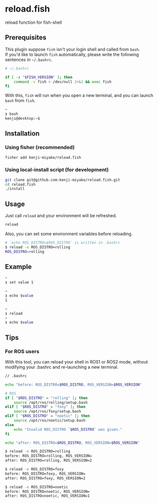 # reload.fish

reload function for fish-shell

## Prerequisites

This plugin suppose `fish` isn't your login shell and called from `bash`.  
If you'd like to launch `fish` automatically, please write the following sentences in `~/.bashrc`.

```sh
# ~/.bashrc

if [ -z "$FISH_VERSION" ]; then
    command -v fish > /dev/null 2>&1 && exec fish
fi
```

With this, `fish` will run when you open a new terminal, and you can launch `bash` from `fish`.

```sh
~
❯ bash
kenji@desktop:~$
```

## Installation

### Using fisher (recommended)

```sh
fisher add kenji-miyake/reload.fish
```

### Using local-install script (for development)

```sh
git clone git@github.com:kenji-miyake/reload.fish.git
cd reload.fish
./install
```

## Usage

Just call `reload` and your environment will be refreshed.

```sh
reload
```

Also, you can set some environment variables before reloading.

```sh
# `echo ROS_DISTRO=$ROS_DISTRO` is written in .bashrc
$ reload -e ROS_DISTRO=rolling
ROS_DISTRO=rolling
```

## Example

```sh
~
❯ set value 1

~
❯ echo $value
1

~
❯ reload
~
❯ echo $value

```

## Tips

### For ROS users

With this tool, you can reload your shell in ROS1 or ROS2 mode, without modifying your .bashrc and re-launching a new terminal.

```bash
// .bashrc

echo "before: ROS_DISTRO=$ROS_DISTRO, ROS_VERSION=$ROS_VERSION"

# ROS
if [ "$ROS_DISTRO" = "rolling" ]; then
    source /opt/ros/rolling/setup.bash
elif [ "$ROS_DISTRO" = "foxy" ]; then
    source /opt/ros/foxy/setup.bash
elif [ "$ROS_DISTRO" = "noetic" ]; then
    source /opt/ros/noetic/setup.bash
else
    echo "Invalid ROS_DISTRO `$ROS_DISTRO` was given."
fi

echo "after: ROS_DISTRO=$ROS_DISTRO, ROS_VERSION=$ROS_VERSION"
```

```sh
$ reload -e ROS_DISTRO=rolling
before: ROS_DISTRO=rolling, ROS_VERSION=
after: ROS_DISTRO=rolling, ROS_VERSION=2

$ reload -e ROS_DISTRO=foxy
before: ROS_DISTRO=foxy, ROS_VERSION=
after: ROS_DISTRO=foxy, ROS_VERSION=2

$ reload -e ROS_DISTRO=noetic
before: ROS_DISTRO=noetic, ROS_VERSION=
after: ROS_DISTRO=noetic, ROS_VERSION=1
```
